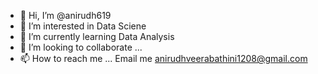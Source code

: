 - 👋 Hi, I’m @anirudh619
- 👀 I’m interested in Data Sciene
- 🌱 I’m currently learning Data Analysis
- 💞️ I’m looking to collaborate ...
- 📫 How to reach me ... Email me anirudhveerabathini1208@gmail.com

<!---
anirudh619/anirudh619 is a ✨ special ✨ repository because its `README.md` (this file) appears on your GitHub profile.
You can click the Preview link to take a look at your changes.
--->
